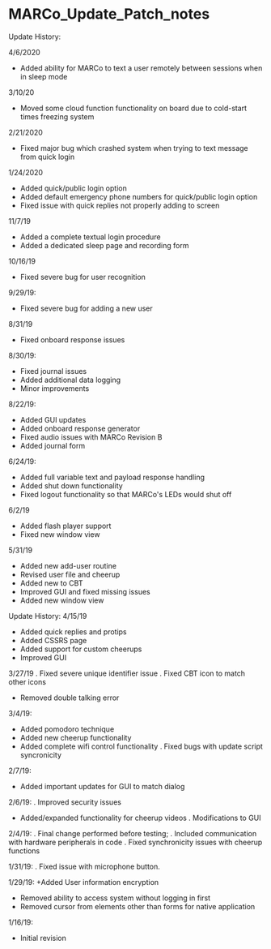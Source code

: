 # MARCo_Update_Patch_notes



Update History:


4/6/2020
+ Added ability for MARCo to text a user remotely between sessions when in sleep mode

3/10/20
+ Moved some cloud function functionality on board due to cold-start times freezing system


2/21/2020
+ Fixed major bug which crashed system when trying to text message from quick login

1/24/2020
+ Added quick/public login option
+ Added default emergency phone numbers for quick/public login option
+ Fixed issue with quick replies not properly adding to screen

11/7/19
+ Added a complete textual login procedure
+ Added a dedicated sleep page and recording form

10/16/19
+ Fixed severe bug for user recognition

9/29/19:
+ Fixed severe bug for adding a new user

8/31/19
+ Fixed onboard response issues

8/30/19:
+ Fixed journal issues
+ Added additional data logging
+ Minor improvements

8/22/19:
+ Added GUI updates
+ Added onboard response generator
+ Fixed audio issues with MARCo Revision B
+ Added journal form

6/24/19:
+ Added full variable text and payload response handling
+ Added shut down functionality
+ Fixed logout functionality so that MARCo's LEDs would shut off

6/2/19
+ Added flash player support
+ Fixed new window view

5/31/19
+ Added new add-user routine
+ Revised user file and cheerup
+ Added new to CBT
+ Improved GUI and fixed missing issues
+ Added new window view


Update History:
4/15/19
+ Added quick replies and protips
+ Added CSSRS page
+ Added support for custom cheerups
+ Improved GUI



3/27/19
. Fixed severe unique identifier issue
. Fixed CBT icon to match other icons
- Removed double talking error

3/4/19:
+ Added pomodoro technique
+ Added new cheerup functionality
+ Added complete wifi control functionality
. Fixed bugs with update script syncronicity

2/7/19:
+ Added important updates for GUI to match dialog

2/6/19:
. Improved security issues
+ Added/expanded functionality for cheerup videos
. Modifications to GUI

2/4/19:
. Final change performed before testing;
. Included communication with hardware peripherals in code
. Fixed synchronicity issues with cheerup functions

1/31/19: 
. Fixed issue with microphone button.

1/29/19:
+Added User information encryption
- Removed ability to access system without logging in first
- Removed cursor from elements other than forms for native application

1/16/19:
+ Initial revision


